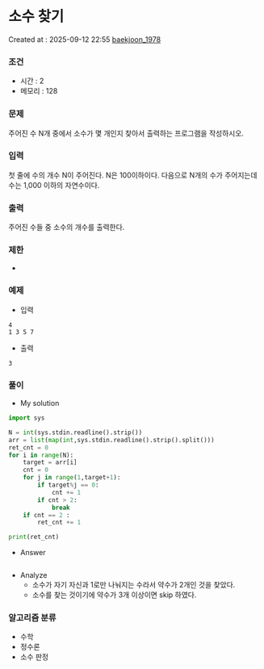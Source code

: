 # 소수 찾기
Created at : 2025-09-12 22:55
[baekjoon_1978](https://www.acmicpc.net/problem/1978)
### 조건
- 시간 : 2
- 메모리 : 128
### 문제
주어진 수 N개 중에서 소수가 몇 개인지 찾아서 출력하는 프로그램을 작성하시오.
### 입력
첫 줄에 수의 개수 N이 주어진다. N은 100이하이다. 다음으로 N개의 수가 주어지는데 수는 1,000 이하의 자연수이다.
### 출력
주어진 수들 중 소수의 개수를 출력한다.
### 제한
- 
### 예제
- 입력
```
4
1 3 5 7
```
- 출력
```
3
``` 

### 풀이
- My solution
```python
import sys

N = int(sys.stdin.readline().strip())
arr = list(map(int,sys.stdin.readline().strip().split()))
ret_cnt = 0
for i in range(N):
    target = arr[i]
    cnt = 0
    for j in range(1,target+1):
        if target%j == 0:
            cnt += 1
        if cnt > 2:
            break
    if cnt == 2 :
        ret_cnt += 1

print(ret_cnt)
```

- Answer
```python

```

- Analyze
	- 소수가 자기 자신과 1로만 나눠지는 수라서 약수가 2개인 것을 찾았다.
	- 소수를 찾는 것이기에 약수가 3개 이상이면 skip 하였다.
### 알고리즘 분류
- 수학
- 정수론
- 소수 판정